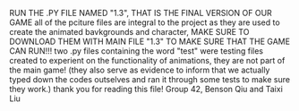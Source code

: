 RUN THE .PY FILE NAMED "1.3", THAT IS THE FINAL VERSION OF OUR GAME
all of the pciture files are integral to the project as they are used to create the animated bavkgrounds and character, 
  MAKE SURE TO DOWNLOAD THEM WITH MAIN FILE "1.3" TO MAKE SURE THAT THE GAME CAN RUN!!!
two .py files containing the word "test" were testing files created to experient on the functionality of animations, they are not part of the main game! 
  (they also serve as evidence to inform that we actually typed down the codes outselves and ran it through some tests to make sure they work.)
thank you for reading this file! 
Group 42, Benson Qiu and Taixi Liu
